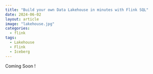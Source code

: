 ```yaml
---
title: "Build your own Data Lakehouse in minutes with Flink SQL"
date: 2024-06-02
layout: article
image: "lakehouse.jpg"
categories:
  - flink
tags:
  - Lakehouse
  - Flink
  - Iceberg
---
```



Coming Soon !